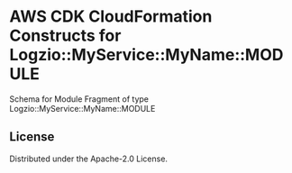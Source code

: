 # AWS CDK CloudFormation Constructs for Logzio::MyService::MyName::MODULE

Schema for Module Fragment of type Logzio::MyService::MyName::MODULE

## License

Distributed under the Apache-2.0 License.
